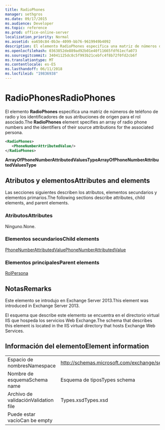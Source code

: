 ```yaml
---
title: RadioPhones
manager: sethgros
ms.date: 09/17/2015
ms.audience: Developer
ms.topic: reference
ms.prod: office-online-server
localization_priority: Normal
ms.assetid: ea650c84-0b3e-4099-bb76-9619949b4092
description: El elemento RadioPhones especifica una matriz de números de teléfono de radio y los identificadores de sus atribuciones de origen para el rol asociado.
ms.openlocfilehash: 0363852de889ad92b01e40f11665fdf61ecfa073
ms.sourcegitcommit: 34041125dc8c5f993b21cebfc4f8b72f0fd2cb6f
ms.translationtype: MT
ms.contentlocale: es-ES
ms.lasthandoff: 06/11/2018
ms.locfileid: "19836938"
---
```

# <a name="radiophones"></a><span data-ttu-id="8fd06-103">RadioPhones</span><span class="sxs-lookup"><span data-stu-id="8fd06-103">RadioPhones</span></span>

<span data-ttu-id="8fd06-104">El elemento **RadioPhones** especifica una matriz de números de teléfono de radio y los identificadores de sus atribuciones de origen para el rol asociado.</span><span class="sxs-lookup"><span data-stu-id="8fd06-104">The **RadioPhones** element specifies an array of radio phone numbers and the identifiers of their source attributions for the associated persona.</span></span> 
  
```XML
<RadioPhones>
   <PhoneNumberAttributedValue/>
</RadioPhones>
```

 <span data-ttu-id="8fd06-105">**ArrayOfPhoneNumberAttributedValuesType**</span><span class="sxs-lookup"><span data-stu-id="8fd06-105">**ArrayOfPhoneNumberAttributedValuesType**</span></span>
## <a name="attributes-and-elements"></a><span data-ttu-id="8fd06-106">Atributos y elementos</span><span class="sxs-lookup"><span data-stu-id="8fd06-106">Attributes and elements</span></span>

<span data-ttu-id="8fd06-107">Las secciones siguientes describen los atributos, elementos secundarios y elementos primarios.</span><span class="sxs-lookup"><span data-stu-id="8fd06-107">The following sections describe attributes, child elements, and parent elements.</span></span>
  
### <a name="attributes"></a><span data-ttu-id="8fd06-108">Atributos</span><span class="sxs-lookup"><span data-stu-id="8fd06-108">Attributes</span></span>

<span data-ttu-id="8fd06-109">Ninguno.</span><span class="sxs-lookup"><span data-stu-id="8fd06-109">None.</span></span>
  
### <a name="child-elements"></a><span data-ttu-id="8fd06-110">Elementos secundarios</span><span class="sxs-lookup"><span data-stu-id="8fd06-110">Child elements</span></span>

[<span data-ttu-id="8fd06-111">PhoneNumberAttributedValue</span><span class="sxs-lookup"><span data-stu-id="8fd06-111">PhoneNumberAttributedValue</span></span>](phonenumberattributedvalue.md)
  
### <a name="parent-elements"></a><span data-ttu-id="8fd06-112">Elementos principales</span><span class="sxs-lookup"><span data-stu-id="8fd06-112">Parent elements</span></span>

[<span data-ttu-id="8fd06-113">Rol</span><span class="sxs-lookup"><span data-stu-id="8fd06-113">Persona</span></span>](persona.md)
  
## <a name="remarks"></a><span data-ttu-id="8fd06-114">Notas</span><span class="sxs-lookup"><span data-stu-id="8fd06-114">Remarks</span></span>

<span data-ttu-id="8fd06-115">Este elemento se introdujo en Exchange Server 2013.</span><span class="sxs-lookup"><span data-stu-id="8fd06-115">This element was introduced in Exchange Server 2013.</span></span>
  
<span data-ttu-id="8fd06-116">El esquema que describe este elemento se encuentra en el directorio virtual IIS que hospeda los servicios Web Exchange.</span><span class="sxs-lookup"><span data-stu-id="8fd06-116">The schema that describes this element is located in the IIS virtual directory that hosts Exchange Web Services.</span></span>
  
## <a name="element-information"></a><span data-ttu-id="8fd06-117">Información del elemento</span><span class="sxs-lookup"><span data-stu-id="8fd06-117">Element information</span></span>

|||
|:-----|:-----|
|<span data-ttu-id="8fd06-118">Espacio de nombres</span><span class="sxs-lookup"><span data-stu-id="8fd06-118">Namespace</span></span>  <br/> |http://schemas.microsoft.com/exchange/services/2006/types  <br/> |
|<span data-ttu-id="8fd06-119">Nombre de esquema</span><span class="sxs-lookup"><span data-stu-id="8fd06-119">Schema name</span></span>  <br/> |<span data-ttu-id="8fd06-120">Esquema de tipos</span><span class="sxs-lookup"><span data-stu-id="8fd06-120">Types schema</span></span>  <br/> |
|<span data-ttu-id="8fd06-121">Archivo de validación</span><span class="sxs-lookup"><span data-stu-id="8fd06-121">Validation file</span></span>  <br/> |<span data-ttu-id="8fd06-122">Types.xsd</span><span class="sxs-lookup"><span data-stu-id="8fd06-122">Types.xsd</span></span>  <br/> |
|<span data-ttu-id="8fd06-123">Puede estar vacío</span><span class="sxs-lookup"><span data-stu-id="8fd06-123">Can be empty</span></span>  <br/> ||
   

